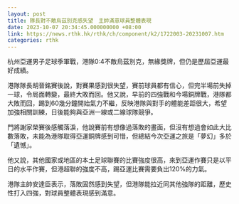 ```yaml
---
layout: post
title: 隊長對不敵烏茲別克感失望　主帥滿意球員整體表現
date: 2023-10-07 20:34:45.000000000 +08:00
link: https://news.rthk.hk/rthk/ch/component/k2/1722003-20231007.htm
categories: rthk
---
```


杭州亞運男子足球季軍戰，港隊0:4不敵烏茲別克，無緣獎牌，但仍是歷屆亞運最好成績。

港隊隊長胡晉銘賽後說，對賽果感到很失望，賽前球員都有信心，但完半場前失掉一球，令局面轉變，最終大敗而回。他又說，早前的四強戰和今場銅牌戰，港隊都大敗而回，踢到60幾分鐘開始氣力不繼，反映港隊與對手的體能差距很大，希望加強相關訓練，日後能夠與亞洲一線或二線球隊競爭。

門將謝家榮賽後感觸落淚，他說賽前有想像過落敗的畫面，但沒有想過會如此大比數落敗，未能為港隊取得亞運銅牌感到可惜，但總結今次亞運之旅是「夢幻」多於「遺憾」。

他又說，其他國家或地區的本土足球聯賽的比賽強度很高，來到亞運作賽只是以平日的水平作賽，但港超聯的強度不高，踢亞運比賽需要負出120%的力氣。

港隊主帥安達臣表示，落敗固然感到失望，但港隊能拉近同其他強隊的距離，歷史性打入四強，對球員整體表現感到滿意。
